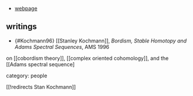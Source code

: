 

* [webpage](http://www1.math.yorku.ca/new/node/55)

## writings

* {#Kochmann96} [[Stanley Kochmann]], _Bordism, Stable Homotopy and Adams Spectral Sequences_, AMS 1996

on [[cobordism theory]], [[complex oriented cohomology]], and the [[Adams spectral sequence]

category: people

[[!redirects Stan Kochmann]]